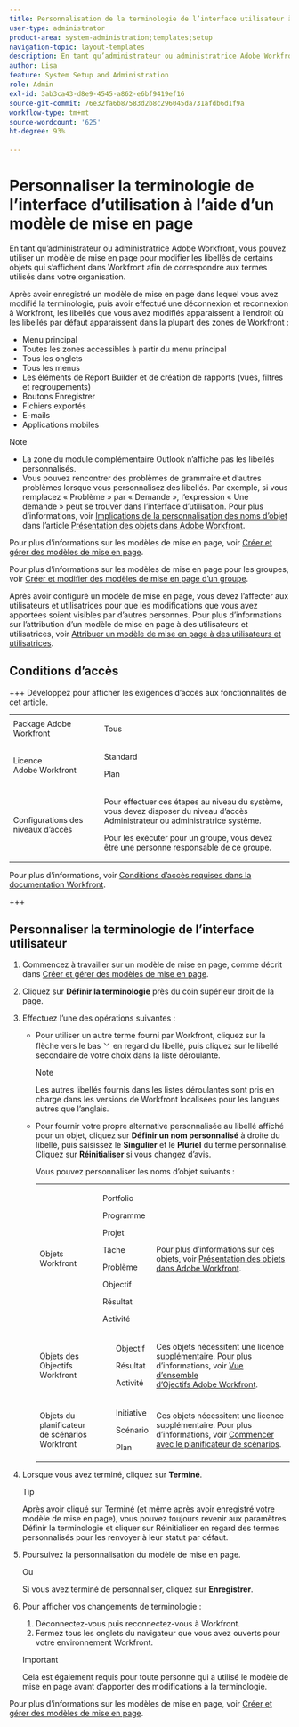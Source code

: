 ```yaml
---
title: Personnalisation de la terminologie de l’interface utilisateur à l’aide d’un modèle de mise en page
user-type: administrator
product-area: system-administration;templates;setup
navigation-topic: layout-templates
description: En tant qu’administrateur ou administratrice Adobe Workfront, vous pouvez utiliser un modèle de mise en page pour modifier les libellés de certains objets qui s’affichent dans Workfront afin de correspondre aux termes utilisés dans votre organisation.
author: Lisa
feature: System Setup and Administration
role: Admin
exl-id: 3ab3ca43-d8e9-4545-a862-e6bf9419ef16
source-git-commit: 76e32fa6b87583d2b8c296045da731afdb6d1f9a
workflow-type: tm+mt
source-wordcount: '625'
ht-degree: 93%

---
```


# Personnaliser la terminologie de l’interface d’utilisation à l’aide d’un modèle de mise en page

En tant qu’administrateur ou administratrice Adobe Workfront, vous pouvez utiliser un modèle de mise en page pour modifier les libellés de certains objets qui s’affichent dans Workfront afin de correspondre aux termes utilisés dans votre organisation.

Après avoir enregistré un modèle de mise en page dans lequel vous avez modifié la terminologie, puis avoir effectué une déconnexion et reconnexion à Workfront, les libellés que vous avez modifiés apparaissent à l’endroit où les libellés par défaut apparaissent dans la plupart des zones de Workfront :

* Menu principal
* Toutes les zones accessibles à partir du menu principal
* Tous les onglets
* Tous les menus
* Les éléments de Report Builder et de création de rapports (vues, filtres et regroupements)
* Boutons Enregistrer
* Fichiers exportés
* E-mails
* Applications mobiles

>[!NOTE]
>
>* La zone du module complémentaire Outlook n’affiche pas les libellés personnalisés.
>* Vous pouvez rencontrer des problèmes de grammaire et d’autres problèmes lorsque vous personnalisez des libellés. Par exemple, si vous remplacez « Problème » par « Demande », l’expression « Une demande » peut se trouver dans l’interface d’utilisation. Pour plus d’informations, voir [Implications de la personnalisation des noms d’objet](../../../workfront-basics/navigate-workfront/workfront-navigation/understand-objects.md#implications-of-customizing-object-names) dans l’article [Présentation des objets dans Adobe Workfront](../../../workfront-basics/navigate-workfront/workfront-navigation/understand-objects.md).
>

Pour plus d’informations sur les modèles de mise en page, voir [Créer et gérer des modèles de mise en page](../../../administration-and-setup/customize-workfront/use-layout-templates/create-and-manage-layout-templates.md).

Pour plus d’informations sur les modèles de mise en page pour les groupes, voir [Créer et modifier des modèles de mise en page d’un groupe](../../../administration-and-setup/manage-groups/work-with-group-objects/create-and-modify-a-groups-layout-templates.md).

Après avoir configuré un modèle de mise en page, vous devez l’affecter aux utilisateurs et utilisatrices pour que les modifications que vous avez apportées soient visibles par d’autres personnes. Pour plus d’informations sur l’attribution d’un modèle de mise en page à des utilisateurs et utilisatrices, voir [Attribuer un modèle de mise en page à des utilisateurs et utilisatrices](../use-layout-templates/assign-users-to-layout-template.md).

## Conditions d’accès

+++ Développez pour afficher les exigences d’accès aux fonctionnalités de cet article.

<table style="table-layout:auto"> 
 <col> 
 <col> 
 <tbody> 
  <tr> 
   <td>Package Adobe Workfront</td> 
   <td><p>Tous</p></td> 
  </tr> 
  <tr> 
   <td>Licence Adobe Workfront</td> 
   <td><p>Standard</p>
       <p>Plan</p></td>
  </tr> 
  </tr> 
  <tr> 
   <td>Configurations des niveaux d’accès</td> 
   <td> <p>Pour effectuer ces étapes au niveau du système, vous devez disposer du niveau d’accès Administrateur ou administratrice système.</p>
        <p>Pour les exécuter pour un groupe, vous devez être une personne responsable de ce groupe.</p> </td> 
  </tr> 
 </tbody> 
</table>

Pour plus d’informations, voir [Conditions d’accès requises dans la documentation Workfront](/help/quicksilver/administration-and-setup/add-users/access-levels-and-object-permissions/access-level-requirements-in-documentation.md).

+++

## Personnaliser la terminologie de l’interface utilisateur

1. Commencez à travailler sur un modèle de mise en page, comme décrit dans [Créer et gérer des modèles de mise en page](../../../administration-and-setup/customize-workfront/use-layout-templates/create-and-manage-layout-templates.md).
1. Cliquez sur **Définir la terminologie** près du coin supérieur droit de la page.
1. Effectuez l’une des opérations suivantes :

   * Pour utiliser un autre terme fourni par Workfront, cliquez sur la flèche vers le bas ![Flèche vers le bas](assets/dropdown-arrow.png) en regard du libellé, puis cliquez sur le libellé secondaire de votre choix dans la liste déroulante.

     >[!NOTE]
     >
     >Les autres libellés fournis dans les listes déroulantes sont pris en charge dans les versions de Workfront localisées pour les langues autres que l’anglais.

   * Pour fournir votre propre alternative personnalisée au libellé affiché pour un objet, cliquez sur **Définir un nom personnalisé** à droite du libellé, puis saisissez le **Singulier** et le **Pluriel** du terme personnalisé. Cliquez sur **Réinitialiser** si vous changez d’avis.

     Vous pouvez personnaliser les noms d’objet suivants :

     <table style="table-layout:auto">
      <col>
      <col>
      <col>
      <tbody>
       <tr>
        <td role="rowheader"><p>Objets Workfront</p></td>
        <td>
          <p>Portfolio</p>
          <p>Programme</p>
          <p>Projet</p>
          <p>Tâche</p>
          <p>Problème</p>
          <p>Objectif</p>
          <p>Résultat</p>
          <p>Activité</p>
         </ul></td>
        <td><p>Pour plus d’informations sur ces objets, voir <a href="../../../workfront-basics/navigate-workfront/workfront-navigation/understand-objects.md" class="MCXref xref">Présentation des objets dans Adobe Workfront</a>.</p></td>
       </tr>
       <tr>
        <td role="rowheader"><p>Objets des Objectifs Workfront</p></td>
        <td>
         <ul>
          <p>Objectif</p>
          <p>Résultat</p>
          <p>Activité</p>
         </ul></td>
        <td><p>Ces objets nécessitent une licence supplémentaire. Pour plus d’informations, voir <a href="../../../workfront-goals/goal-management/wf-goals-overview.md" class="MCXref xref">Vue d’ensemble d’Ojectifs Adobe Workfront</a>.</p></td>
       </tr>
       <tr data-mc-conditions="">
        <td role="rowheader"><p>Objets du planificateur de scénarios Workfront</p></td>
        <td>
         <ul>
          <p>Initiative</p>
          <p>Scénario</p>
          <p>Plan </p>
         </ul></td>
        <td><p>Ces objets nécessitent une licence supplémentaire. Pour plus d’informations, voir <a href="../../../scenario-planner/get-started-with-scenario-planning.md" class="MCXref xref">Commencer avec le planificateur de scénarios</a>.</p></td>
       </tr>
      </tbody>
     </table>

1. Lorsque vous avez terminé, cliquez sur **Terminé**.

   >[!TIP]
   >
   >Après avoir cliqué sur Terminé (et même après avoir enregistré votre modèle de mise en page), vous pouvez toujours revenir aux paramètres Définir la terminologie et cliquer sur Réinitialiser en regard des termes personnalisés pour les renvoyer à leur statut par défaut.

1. Poursuivez la personnalisation du modèle de mise en page.

   Ou

   Si vous avez terminé de personnaliser, cliquez sur **Enregistrer**.

1. Pour afficher vos changements de terminologie :

   1. Déconnectez-vous puis reconnectez-vous à Workfront.
   1. Fermez tous les onglets du navigateur que vous avez ouverts pour votre environnement Workfront.

   >[!IMPORTANT]
   >
   >Cela est également requis pour toute personne qui a utilisé le modèle de mise en page avant d’apporter des modifications à la terminologie.

Pour plus d’informations sur les modèles de mise en page, voir [Créer et gérer des modèles de mise en page](../../../administration-and-setup/customize-workfront/use-layout-templates/create-and-manage-layout-templates.md).
